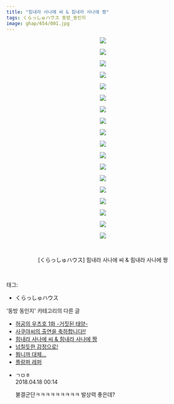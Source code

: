 ```yaml
---
title: "힘내라 사나에 씨 & 힘내라 사나에 짱"
tags: くらっしゅハウス 동방_동인지
image: ghap/654/001.jpg
---
```

<div class="article">
<p style="text-align: center; clear: none; float: none;"><img src="{{ site.nasurl }}/ghap/654/001.jpg"/></p>
<p style="text-align: center; clear: none; float: none;"><img src="{{ site.nasurl }}/ghap/654/002.jpg"/></p>
<p style="text-align: center; clear: none; float: none;"><img src="{{ site.nasurl }}/ghap/654/003.jpg"/></p>
<p style="text-align: center; clear: none; float: none;"><img src="{{ site.nasurl }}/ghap/654/004.jpg"/></p>
<p style="text-align: center; clear: none; float: none;"><img src="{{ site.nasurl }}/ghap/654/005.jpg"/></p>
<p style="text-align: center; clear: none; float: none;"><img src="{{ site.nasurl }}/ghap/654/006.jpg"/></p>
<p style="text-align: center; clear: none; float: none;"><img src="{{ site.nasurl }}/ghap/654/007.jpg"/></p>
<p style="text-align: center; clear: none; float: none;"><img src="{{ site.nasurl }}/ghap/654/008.jpg"/></p>
<p style="text-align: center; clear: none; float: none;"><img src="{{ site.nasurl }}/ghap/654/009.jpg"/></p>
<p style="text-align: center; clear: none; float: none;"><img src="{{ site.nasurl }}/ghap/654/010.jpg"/></p>
<p style="text-align: center; clear: none; float: none;"><img src="{{ site.nasurl }}/ghap/654/011.jpg"/></p>
<p style="text-align: center; clear: none; float: none;"><img src="{{ site.nasurl }}/ghap/654/012.jpg"/></p>
<p style="text-align: center; clear: none; float: none;"><img src="{{ site.nasurl }}/ghap/654/013.jpg"/></p>
<p style="text-align: center; clear: none; float: none;"><img src="{{ site.nasurl }}/ghap/654/014.jpg"/></p>
<p style="text-align: center; clear: none; float: none;"><img src="{{ site.nasurl }}/ghap/654/015.jpg"/></p>
<p style="text-align: center; clear: none; float: none;"><img src="{{ site.nasurl }}/ghap/654/016.jpg"/></p>
<p style="text-align: center; clear: none; float: none;"><img src="{{ site.nasurl }}/ghap/654/017.jpg"/></p>
<p style="text-align: center; clear: none; float: none;"><img src="{{ site.nasurl }}/ghap/654/018.jpg"/></p>
<p style="text-align: center; clear: none; float: none;"><br/></p>
<p style="text-align: center; clear: none; float: none;">[くらっしゅハウス] 힘내라 사나에 씨 &amp; 힘내라 사나에 짱</p>
<p><br/></p>
</div><div class="tagTrail">
<p>태그: </p>
<ul>
<li>くらっしゅハウス</li>
</ul>
</div><div class="another">
<p>'동방 동인지' 카테고리의 다른 글</p>
<ul>
<li><a href="/2016-07-03-ghap_656">허공의 우츠호 1화 -거짓된 태양-</a></li>
<li><a href="/2016-07-03-ghap_655">사쿠야씨의 출연을 축하합니다!!</a></li>
<li><a href="/2016-07-03-ghap_654">힘내라 사나에 씨 &amp; 힘내라 사나에 짱</a></li>
<li><a href="/2016-07-03-ghap_653">넘칠듯한 감정으로!</a></li>
<li><a href="/2016-07-03-ghap_652">뭡니까 대체...</a></li>
<li><a href="/2016-07-03-ghap_651">플랑퍼 레퍼</a></li>
</ul>
</div><div class="cb_module cb_fluid">
<div class="cb_wrt cb_profile">
<div class="comment">
<ul>
<li class="cb_thumb_off" id="comment15240523">
<div class="cb_comment_area">
<div class="cb_info_area">
<div class="cb_section">
<span class="cb_nick_name">ㄱㅁㅎ</span>
</div>
<div class="cb_section">
<span class="cb_date">2018.04.18 00:14 </span>
</div>
</div>
<div class="cb_dsc_comment">
<p class="cb_dsc">
											불결군단ㅋㅋㅋㅋㅋㅋㅋㅋㅋ 발상력 좋은데?
										</p>
</div>
</div></li>
</ul>
</div>
</div><!-- commentList close -->
</div>